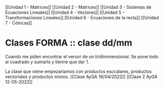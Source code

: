 [[Unidad 1 - Matrices]]
[[Unidad 2 - Matrices]]
[[Unidad 3 - Sistemas de Ecuaciones Lineales]]
[[Unidad 4 - Vectores]]
[[Unidad 5 - Transformaciones Lineales]]
[[Unidad 6 - Ecuaciones de la recta]]
[[Unidad 7 - Cónicas]]



# Clases FORMA :: clase dd/mm


Cuando me piden encontrar el versor de un tridiimmensional. Se pone todo al cuadrado y sumarlo y tienne que dar 1.


La clase que viene empezaríamos con productos esccalares, productos vectoriales y productos mixtos.
[[Clase AyGA 19/04/2022]]
[[Clase 2 AyGA 12-05-2022]]

